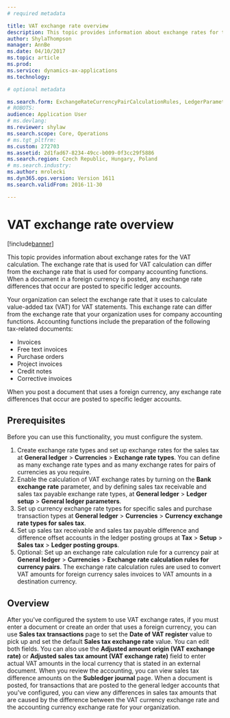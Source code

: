 ```yaml
---
# required metadata

title: VAT exchange rate overview
description: This topic provides information about exchange rates for the VAT calculation. The exchange rate that is used for VAT calculation can differ from the exchange rate that is used for company accounting functions. When a document in a foreign currency is posted, any exchange rate differences that occur are posted to specific ledger accounts.
author: ShylaThompson
manager: AnnBe
ms.date: 04/10/2017
ms.topic: article
ms.prod: 
ms.service: dynamics-ax-applications
ms.technology: 

# optional metadata

ms.search.form: ExchangeRateCurrencyPairCalculationRules, LedgerParameters, SalesTaxExchangeRateType, TaxTmpWorkTrans
# ROBOTS: 
audience: Application User
# ms.devlang: 
ms.reviewer: shylaw
ms.search.scope: Core, Operations
# ms.tgt_pltfrm: 
ms.custom: 272703
ms.assetid: 2d1fad67-8234-49cc-b009-0f3cc29f5886
ms.search.region: Czech Republic, Hungary, Poland
# ms.search.industry: 
ms.author: mrolecki
ms.dyn365.ops.version: Version 1611
ms.search.validFrom: 2016-11-30

---
```


# VAT exchange rate overview

[!include[banner](../includes/banner.md)]


This topic provides information about exchange rates for the VAT calculation. The exchange rate that is used for VAT calculation can differ from the exchange rate that is used for company accounting functions. When a document in a foreign currency is posted, any exchange rate differences that occur are posted to specific ledger accounts.

Your organization can select the exchange rate that it uses to calculate value-added tax (VAT) for VAT statements. This exchange rate can differ from the exchange rate that your organization uses for company accounting functions. Accounting functions include the preparation of the following tax-related documents:

-   Invoices
-   Free text invoices
-   Purchase orders
-   Project invoices
-   Credit notes
-   Corrective invoices

When you post a document that uses a foreign currency, any exchange rate differences that occur are posted to specific ledger accounts.

## Prerequisites

Before you can use this functionality, you must configure the system.

1.  Create exchange rate types and set up exchange rates for the sales tax at **General ledger** &gt; **Currencies** &gt; **Exchange rate types**. You can define as many exchange rate types and as many exchange rates for pairs of currencies as you require.
2.  Enable the calculation of VAT exchange rates by turning on the **Bank exchange rate** parameter, and by defining sales tax receivable and sales tax payable exchange rate types, at **General ledger** &gt; **Ledger setup** &gt; **General ledger parameters**.
3.  Set up currency exchange rate types for specific sales and purchase transaction types at **General ledger** &gt; **Currencies** &gt; **Currency exchange rate types for sales tax**.
4.  Set up sales tax receivable and sales tax payable difference and difference offset accounts in the ledger posting groups at **Tax** &gt; **Setup** &gt; **Sales tax** &gt; **Ledger posting groups**.
5.  Optional: Set up an exchange rate calculation rule for a currency pair at **General ledger** &gt; **Currencies** &gt; **Exchange rate calculation rules for currency pairs**. The exchange rate calculation rules are used to convert VAT amounts for foreign currency sales invoices to VAT amounts in a destination currency.

## Overview

After you've configured the system to use VAT exchange rates, if you must enter a document or create an order that uses a foreign currency, you can use **Sales tax transactions** page to set the **Date of VAT register** value to pick up and set the default **Sales tax exchange rate** value. You can edit both fields. You can also use the **Adjusted amount origin (VAT exchange rate)** or **Adjusted sales tax amount (VAT exchange rate)** field to enter actual VAT amounts in the local currency that is stated in an external document. When you review the accounting, you can view sales tax difference amounts on the **Subledger journal** page. When a document is posted, for transactions that are posted to the general ledger accounts that you've configured, you can view any differences in sales tax amounts that are caused by the difference between the VAT currency exchange rate and the accounting currency exchange rate for your organization.




